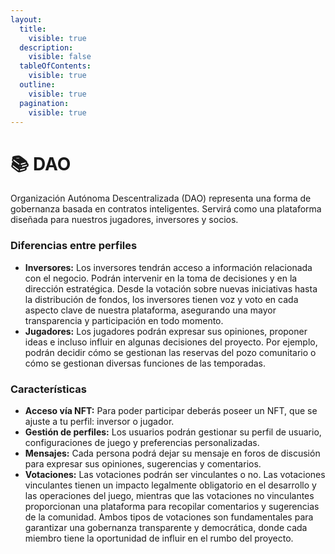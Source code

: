 ```yaml
---
layout:
  title:
    visible: true
  description:
    visible: false
  tableOfContents:
    visible: true
  outline:
    visible: true
  pagination:
    visible: true
---
```


# 📚 DAO

Organización Autónoma Descentralizada (DAO) representa una forma de gobernanza basada en contratos inteligentes. Servirá como una plataforma diseñada para nuestros jugadores, inversores y socios.

### **Diferencias entre perfiles**

* **Inversores:** Los inversores tendrán acceso a información relacionada con el negocio. Podrán intervenir en la toma de decisiones y en la dirección estratégica. Desde la votación sobre nuevas iniciativas hasta la distribución de fondos, los inversores tienen voz y voto en cada aspecto clave de nuestra plataforma, asegurando una mayor transparencia y participación en todo momento.
* **Jugadores:** Los jugadores podrán expresar sus opiniones, proponer ideas e incluso influir en algunas decisiones del proyecto. Por ejemplo, podrán decidir cómo se gestionan las reservas del pozo comunitario o cómo se gestionan diversas funciones de las temporadas.

### **Características**

* **Acceso vía NFT:** Para poder participar deberás poseer un NFT, que se ajuste a tu perfil: inversor o jugador.
* **Gestión de perfiles:** Los usuarios podrán gestionar su perfil de usuario, configuraciones de juego y preferencias personalizadas.
* **Mensajes:** Cada persona podrá dejar su mensaje en foros de discusión para expresar sus opiniones, sugerencias y comentarios.
* **Votaciones:** Las votaciones podrán ser vinculantes o no. Las votaciones vinculantes tienen un impacto legalmente obligatorio en el desarrollo y las operaciones del juego, mientras que las votaciones no vinculantes proporcionan una plataforma para recopilar comentarios y sugerencias de la comunidad. Ambos tipos de votaciones son fundamentales para garantizar una gobernanza transparente y democrática, donde cada miembro tiene la oportunidad de influir en el rumbo del proyecto.

